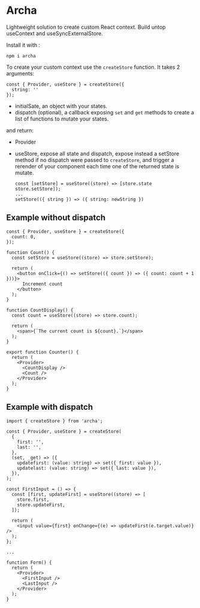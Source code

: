 # Archa

Lightweight solution to create custom React context. Build untop useContext and
useSyncExternalStore.

Install it with :

```
npm i archa
```

To create your custom context use the `createStore` function. It takes 2
arguments:

```
const { Provider, useStore } = createStore({
  string: ''
});
```

- initialSate, an object with your states.
- dispatch (optional), a callback exposing `set` and `get` methods to create a
  list of functions to mutate your states.

and return:

- Provider
- useStore, expose all state and dispatch, expose instead a setStore method if
  no dispatch were passed to `createStore`, and trigger a rerender of your
  component each time one of the returned state is mutate.

  ```
  const [setStore] = useStore((store) => [store.state store.setStore]);
  ...
  setStore(({ string }) => ({ string: newString })

  ```

## Example without dispatch

```
const { Provider, useStore } = createStore({
  count: 0,
});

function Count() {
  const setStore = useStore((store) => store.setStore);

  return (
    <button onClick={() => setStore(({ count }) => ({ count: count + 1 }))}>
      Increment count
    </button>
  );
}

function CountDisplay() {
  const count = useStore((store) => store.count);

  return (
    <span>{`The current count is ${count}.`}</span>
  );
}

export function Counter() {
  return (
    <Provider>
      <CountDisplay />
      <Count />
    </Provider>
  );
}
```

## Example with dispatch

```
import { createStore } from 'archa';

const { Provider, useStore } = createStore(
  {
    first: '',
    last: '',
  },
  (set, _get) => ({
    updatefirst: (value: string) => set({ first: value }),
    updatelast: (value: string) => set({ last: value }),
  }),
);

const FirstInput = () => {
  const [first, updateFirst] = useStore((store) => [
    store.first,
    store.updateFirst,
  ]);

  return (
    <input value={first} onChange={(e) => updateFirst(e.target.value)} />
  );
};

...

function Form() {
  return (
    <Provider>
      <FirstInput />
      <LastInput />
    </Provider>
  );
}
```
